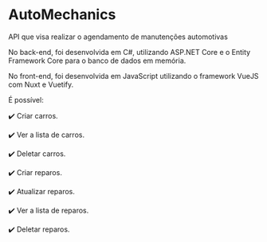 # AutoMechanics
<p> API que visa realizar o agendamento de manutenções automotivas </p> 
<p> No back-end, foi desenvolvida em C#, utilizando ASP.NET Core e o Entity Framework Core para o banco de dados em memória. </p>
<p> No front-end, foi desenvolvida em JavaScript utilizando o framework VueJS com Nuxt e Vuetify. </p>
<p> É possível: </p>

:heavy_check_mark: Criar carros.

:heavy_check_mark: Ver a lista de carros.

:heavy_check_mark: Deletar carros.

:heavy_check_mark: Criar reparos.

:heavy_check_mark: Atualizar reparos.

:heavy_check_mark: Ver a lista de reparos.

:heavy_check_mark: Deletar reparos.
